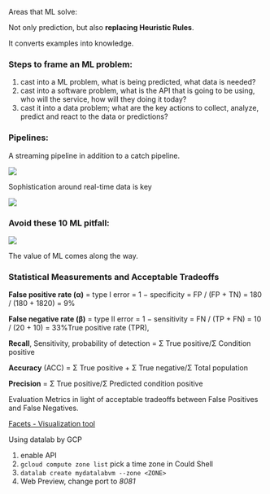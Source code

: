 Areas that ML solve:

Not only prediction, but also **replacing Heuristic Rules**.

It converts examples into knowledge.

### **Steps to frame an ML problem:**

1. cast into a ML problem, what is being predicted, what data is needed?
2. cast into a software problem, what is the API that is going to be using, who will the service, how will they doing it today?
3. cast it into a data problem; what are the key actions to collect, analyze, predict and react to the data or predictions?

### Pipelines:

A streaming pipeline in addition to a catch pipeline.

![](https://github.com/FFFlora/data-science-notes/blob/master/archived-pics/coursera/gcp/pipeline1.png)

Sophistication around real-time data is key

![](https://github.com/FFFlora/data-science-notes/blob/master/archived-pics/coursera/gcp/pipeline2.png)

### Avoid these 10 ML pitfall:

![](https://github.com/FFFlora/data-science-notes/blob/master/archived-pics/coursera/gcp/secret-sauce.png)

The value of ML comes along the way.

### Statistical Measurements and Acceptable Tradeoffs

**False positive rate (α)** = type I error = 1 − specificity = FP / (FP + TN) = 180 / (180 + 1820) = 9%

**False negative rate (β)** = type II error = 1 − sensitivity = FN / (TP + FN) = 10 / (20 + 10) = 33%True positive rate (TPR), 

**Recall**, Sensitivity, probability of detection = Σ True positive/Σ Condition positive

**Accuracy** (ACC) = Σ True positive + Σ True negative/Σ Total population

**Precision** = Σ True positive/Σ Predicted condition positive

Evaluation Metrics in light of acceptable tradeoffs between False Positives and False Negatives.





[Facets - Visualization tool](https://github.com/PAIR-code/facets)









Using datalab by GCP

1. enable API
2. `gcloud compute zone list` pick a time zone in Could Shell
3. `datalab create mydatalabvm --zone <ZONE>`
4. Web Preview, change port to *8081* 
